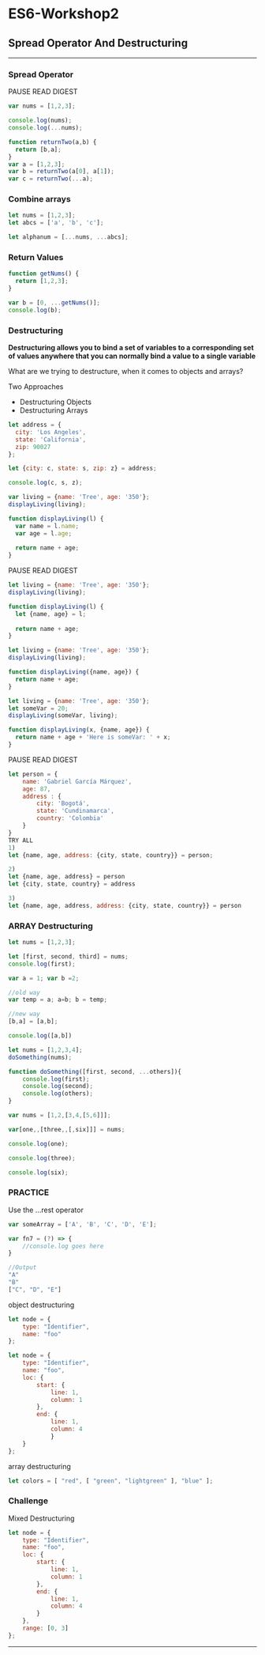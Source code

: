 # ES6-Workshop2

## Spread Operator And Destructuring 

---
### Spread Operator
PAUSE READ DIGEST

```javascript
var nums = [1,2,3];

console.log(nums);
console.log(...nums);
```

```javascript
function returnTwo(a,b) {
  return [b,a];
}
var a = [1,2,3];
var b = returnTwo(a[0], a[1]);
var c = returnTwo(...a);
```
### Combine arrays

```javascript
let nums = [1,2,3];
let abcs = ['a', 'b', 'c'];

let alphanum = [...nums, ...abcs];
```

### Return Values

```javascript
function getNums() {
  return [1,2,3];
}

var b = [0, ...getNums()];
console.log(b);
```

### Destructuring

**Destructuring allows you to bind a set of variables to a corresponding
set of values anywhere that you can normally bind a value to a single 
variable**

What are we trying to destructure, when it comes to objects and arrays?

Two Approaches 
  - Destructuring Objects
  - Destructuring Arrays

```javascript
let address = {
  city: 'Los Angeles',
  state: 'California',
  zip: 90027
};

let {city: c, state: s, zip: z} = address;

console.log(c, s, z);

```

```javascript
var living = {name: 'Tree', age: '350'};
displayLiving(living);

function displayLiving(l) {
  var name = l.name;
  var age = l.age;
  
  return name + age;
}
```

PAUSE READ DIGEST

```javascript
let living = {name: 'Tree', age: '350'};
displayLiving(living);

function displayLiving(l) {
  let {name, age} = l;
  
  return name + age;
}
```

```javascript
let living = {name: 'Tree', age: '350'};
displayLiving(living);

function displayLiving({name, age}) {
  return name + age;
}
```

```javascript
let living = {name: 'Tree', age: '350'};
let someVar = 20;
displayLiving(someVar, living);

function displayLiving(x, {name, age}) {
  return name + age + 'Here is someVar: ' + x;
}
```
PAUSE READ DIGEST

```javascript
let person = {
    name: 'Gabriel García Márquez',
    age: 87,
    address : {
        city: 'Bogotá',
        state: 'Cundinamarca',
        country: 'Colombia'
    }
}
TRY ALL
1) 
let {name, age, address: {city, state, country}} = person;

2) 
let {name, age, address} = person
let {city, state, country} = address

3) 
let {name, age, address, address: {city, state, country}} = person


```
### ARRAY Destructuring

```javascript
let nums = [1,2,3];

let [first, second, third] = nums;
console.log(first);

```

```javascript
var a = 1; var b =2;

//old way
var temp = a; a=b; b = temp;

//new way
[b,a] = [a,b];

console.log([a,b])
```

```javascript
let nums = [1,2,3,4];
doSomething(nums);

function doSomething([first, second, ...others]){
    console.log(first);
    console.log(second);
    console.log(others);
}
```

```javascript
var nums = [1,2,[3,4,[5,6]]];

var[one,,[three,,[,six]]] = nums;

console.log(one);

console.log(three);

console.log(six);
```

### PRACTICE

Use the ...rest operator
```javascript
var someArray = ['A', 'B', 'C', 'D', 'E'];

var fn7 = (?) => {
    //console.log goes here
}

//Output
"A"
"B"
["C", "D", "E"]
```

object destructuring
```javascript
let node = { 
    type: "Identifier", 
    name: "foo" 
};
```
```javascript
let node = { 
    type: "Identifier", 
    name: "foo", 
    loc: { 
        start: { 
            line: 1, 
            column: 1 
        }, 
        end: { 
            line: 1,
            column: 4 
            }
    } 
};
```
array destructuring

```javascript
let colors = [ "red", [ "green", "lightgreen" ], "blue" ];
```

### Challenge

Mixed Destructuring

```javascript
let node = { 
    type: "Identifier", 
    name: "foo", 
    loc: { 
        start: { 
            line: 1, 
            column: 1 
        }, 
        end: { 
            line: 1, 
            column: 4 
        } 
    },
    range: [0, 3] 
};
```
---

